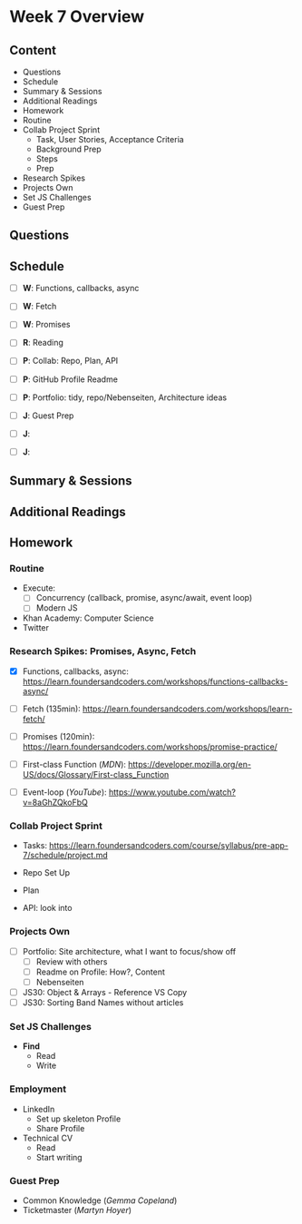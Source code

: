 # Week 7 Overview

## Content

- Questions
- Schedule
- Summary & Sessions
- Additional Readings
- Homework
- Routine
- Collab Project Sprint
  - Task, User Stories, Acceptance Criteria
  - Background Prep
  - Steps
  - Prep
- Research Spikes
- Projects Own
- Set JS Challenges
- Guest Prep

## Questions

## Schedule

- [ ] **W**: Functions, callbacks, async
- [ ] **W**: Fetch
- [ ] **W**: Promises
- [ ] **R**: Reading

- [ ] **P**: Collab: Repo, Plan, API
- [ ] **P**: GitHub Profile Readme
- [ ] **P**: Portfolio: tidy, repo/Nebenseiten, Architecture ideas

- [ ] **J**: Guest Prep
- [ ] **J**:
- [ ] **J**:

## Summary & Sessions

## Additional Readings

## Homework

### Routine

- Execute:
  - [ ] Concurrency (callback, promise, async/await, event loop)
  - [ ] Modern JS
- Khan Academy: Computer Science
- Twitter

### Research Spikes: Promises, Async, Fetch

- [x] Functions, callbacks, async: <https://learn.foundersandcoders.com/workshops/functions-callbacks-async/>
- [ ] Fetch (135min): <https://learn.foundersandcoders.com/workshops/learn-fetch/>
- [ ] Promises (120min): <https://learn.foundersandcoders.com/workshops/promise-practice/>

- [ ] First-class Function (_MDN_): <https://developer.mozilla.org/en-US/docs/Glossary/First-class_Function>
- [ ] Event-loop (_YouTube_): <https://www.youtube.com/watch?v=8aGhZQkoFbQ>

### Collab Project Sprint

- Tasks: <https://learn.foundersandcoders.com/course/syllabus/pre-app-7/schedule/project.md>

- Repo Set Up
- Plan
- API: look into

### Projects Own

- [ ] Portfolio: Site architecture, what I want to focus/show off
  - [ ] Review with others
  - [ ] Readme on Profile: How?, Content
  - [ ] Nebenseiten
- [ ] JS30: Object & Arrays - Reference VS Copy
- [ ] JS30: Sorting Band Names without articles

### Set JS Challenges

- **Find**
  - Read
  - Write

### Employment

- LinkedIn
  - Set up skeleton Profile
  - Share Profile
- Technical CV
  - Read
  - Start writing

### Guest Prep

- Common Knowledge (_Gemma Copeland_)
- Ticketmaster (_Martyn Hoyer_)

